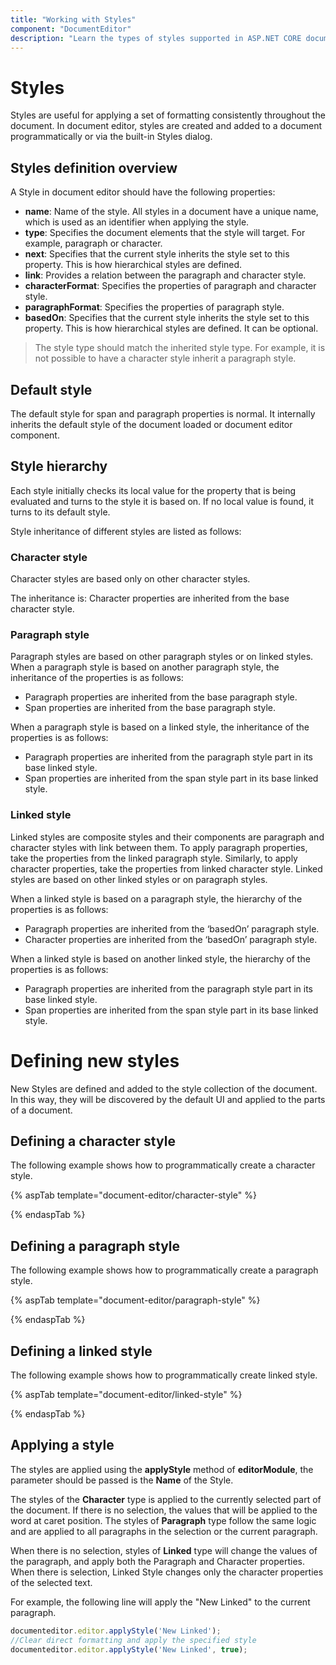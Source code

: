 ```yaml
---
title: "Working with Styles"
component: "DocumentEditor"
description: "Learn the types of styles supported in ASP.NET CORE document editor and how to create a style for the document, and apply it for selected contents."
---
```


# Styles

Styles are useful for applying a set of formatting consistently throughout the document. In document editor, styles are created and added to a document programmatically or via the built-in Styles dialog.

## Styles definition overview

A Style in document editor should have the following properties:

* **name**: Name of the style. All styles in a document have a unique name, which is used as an identifier when applying the style.
* **type**: Specifies the document elements that the style will target. For example, paragraph or character.
* **next**: Specifies that the current style inherits the style set to this property. This is how hierarchical styles are defined.
* **link**: Provides a relation between the paragraph and character style.
* **characterFormat**: Specifies the properties of paragraph and character style.
* **paragraphFormat**: Specifies the properties of paragraph style.
* **basedOn**: Specifies that the current style inherits the style set to this property. This is how hierarchical styles are defined. It can be optional.

> The style type should match the inherited style type. For example, it is not possible to have a character style inherit a paragraph style.

## Default style

The default style for span and paragraph properties is normal. It internally inherits the default style of the document loaded or document editor component.

## Style hierarchy

Each style initially checks its local value for the property that is being evaluated and turns to the style it is based on. If no local value is found, it turns to its default style.

Style inheritance of different styles are listed as follows:

### Character style

Character styles are based only on other character styles.

The inheritance is: Character properties are inherited from the base character style.

### Paragraph style

Paragraph styles are based on other paragraph styles or on linked styles.
When a paragraph style is based on another paragraph style, the inheritance of the properties is as follows:
* Paragraph properties are inherited from the base paragraph style.
* Span properties are inherited from the base paragraph style.

When a paragraph style is based on a linked style, the inheritance of the properties is as follows:
* Paragraph properties are inherited from the paragraph style part in its base linked style.
* Span properties are inherited from the span style part in its base linked style.

### Linked style

Linked styles are composite styles and their components are paragraph and character styles with link between them. To apply paragraph properties, take the properties from the linked paragraph style. Similarly, to apply character properties, take the properties from linked character style.
Linked styles are based on other linked styles or on paragraph styles.

When a linked style is based on a paragraph style, the hierarchy of the properties is as follows:

* Paragraph properties are inherited from the ‘basedOn’ paragraph style.
* Character properties are inherited from the ‘basedOn’ paragraph style.

When a linked style is based on another linked style, the hierarchy of the properties is as follows:

* Paragraph properties are inherited from the paragraph style part in its base linked style.
* Span properties are inherited from the span style part in its base linked style.

# Defining new styles

New Styles are defined and added to the style collection of the document. In this way, they will be discovered by the default UI and applied to the parts of a document.

## Defining a character style

The following example shows how to programmatically create a character style.

{% aspTab template="document-editor/character-style" %}

{% endaspTab %}

## Defining a paragraph style

The following example shows how to programmatically create a paragraph style.

{% aspTab template="document-editor/paragraph-style" %}

{% endaspTab %}

## Defining a linked style

The following example shows how to programmatically create linked style.

{% aspTab template="document-editor/linked-style" %}

{% endaspTab %}

## Applying a style

The styles are applied using the **applyStyle** method of **editorModule**, the parameter should be passed is the **Name** of the Style.

The styles of the **Character** type is applied to the currently selected part of the document. If there is no selection, the values that will be applied to the word at caret position. The styles of **Paragraph** type follow the same logic and are applied to all paragraphs in the selection or the current paragraph.

When there is no selection, styles of **Linked** type will change the values of the paragraph, and apply both the Paragraph and Character properties. When there is selection, Linked Style changes only the character properties of the selected text.

For example, the following line will apply the "New Linked" to the current paragraph.

```typescript
documenteditor.editor.applyStyle('New Linked');
//Clear direct formatting and apply the specified style
documenteditor.editor.applyStyle('New Linked', true);
```
